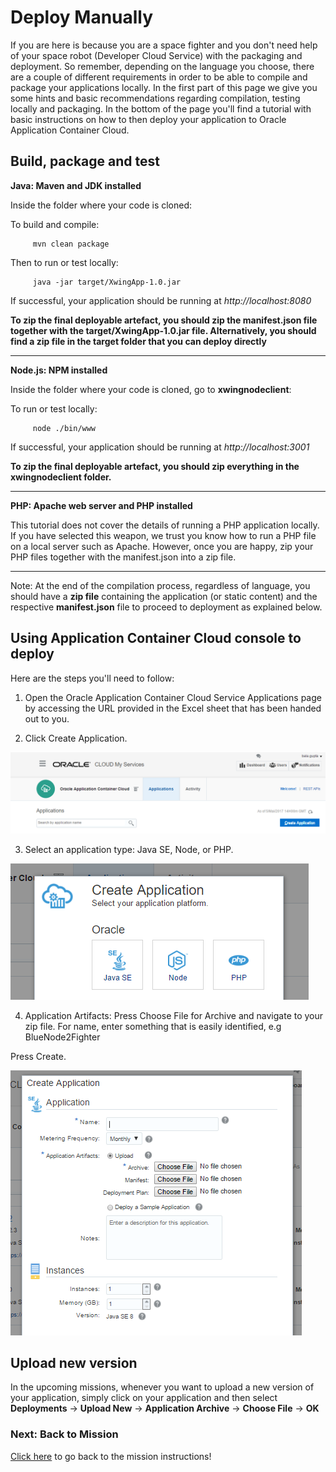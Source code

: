 # Deploy Manually #

If you are here is because you are a space fighter and you don't need help of your space robot (Developer Cloud Service) with the packaging and deployment.
So remember, depending on the language you choose, there are a couple of different requirements in order to be able to compile and package your applications locally. In the first part of this page we give you some hints and basic recommendations regarding compilation, testing locally and packaging. In the bottom of the page you'll find a tutorial with basic instructions on how to then deploy your application to Oracle Application Container Cloud.

## Build, package and test ##

  **Java: Maven and JDK installed**

  Inside the folder where your code is cloned:

  To build and compile:

         mvn clean package

  Then to run or test locally:

         java -jar target/XwingApp-1.0.jar

  If successful, your application should be running at *http://localhost:8080*

 **To zip the final deployable artefact, you should zip the manifest.json file together with the target/XwingApp-1.0.jar file. Alternatively, you should find a zip file in the target folder that you can deploy directly**


   -----------------------------------------------------------------------------------------------------------------

  **Node.js: NPM installed**

  Inside the folder where your code is cloned, go to **xwingnodeclient**:

  To run or test locally:

         node ./bin/www

  If successful, your application should be running at *http://localhost:3001*

  **To zip the final deployable artefact, you should zip everything in the xwingnodeclient folder.**

  -----------------------------------------------------------------------------------------------------------------

  **PHP: Apache web server and PHP installed**

  This tutorial does not cover the details of running a PHP application locally. If you have selected this weapon, we trust you know how to run a PHP file on a local server such as Apache. However, once you are happy, zip your PHP files together with the manifest.json into a zip file.

  -----------------------------------------------------------------------------------------------------------------
<!--
  **Ruby: Ruby and bundler gem installed**

  Inside the folder where your code is cloned go to **xwingrubyclient**

  To install the required gems run:

         bundle install

  Then to run or test locally:

         bundle exec ruby app.rb

  If successful, your application should be running at *http://localhost:4567*

  **To zip the final deployable artefact, you should zip your Ruby files, Gemfile, manifest.json and a script to run "bundle install" before running "bundle exec".  Do not include bundle or .bundle directories in the zip file.**

  -----------------------------------------------------------------------------------------------------------------
-->
Note: At the end of the compilation process, regardless of language,  you should have a **zip file** containing the application (or static content) and the respective **manifest.json** file to proceed to deployment as explained below.

## Using Application Container Cloud console to deploy ##

Here are the steps you'll need to follow:

1) Open the Oracle Application Container Cloud Service Applications page by accessing the URL provided in the Excel sheet that has been handed out to you.

2) Click Create Application.

![alt text](createappaccs01.PNG)

3) Select an application type: Java SE, Node, or PHP.

![alt text](createappaccs02.PNG)

4) Application Artifacts: Press Choose File for Archive and navigate to your zip file.
For name, enter something that is easily identified, e.g BlueNode2Fighter

Press Create.

![alt text](createappaccs03.PNG)

## Upload new version ##

In the upcoming missions, whenever you want to upload a new version of your application, simply click on your application and then select **Deployments** -> **Upload New** -> **Application Archive** -> **Choose File** -> **OK**

### Next: Back to Mission ###

[Click here](../missions/deploy.md) to go back to the mission instructions!
